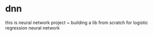 # dnn
this is neural network project ~ building a lib from scratch for logistic regression neural network 
